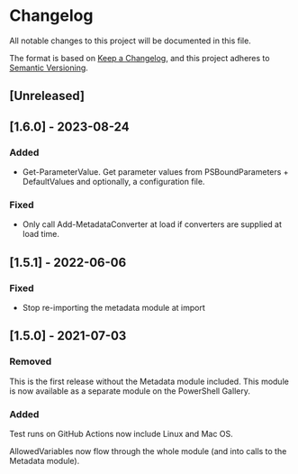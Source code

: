 # Changelog

All notable changes to this project will be documented in this file.

The format is based on [Keep a Changelog](https://keepachangelog.com/en/1.0.0/),
and this project adheres to [Semantic Versioning](https://semver.org/spec/v2.0.0.html).

## [Unreleased]

## [1.6.0] - 2023-08-24

### Added

- Get-ParameterValue. Get parameter values from PSBoundParameters + DefaultValues and optionally, a configuration file.

### Fixed

- Only call Add-MetadataConverter at load if converters are supplied at load time.

## [1.5.1] - 2022-06-06

### Fixed

- Stop re-importing the metadata module at import

## [1.5.0] - 2021-07-03

### Removed

This is the first release without the Metadata module included. This module is now available as a separate module on the PowerShell Gallery.

### Added

Test runs on GitHub Actions now include Linux and Mac OS.

AllowedVariables now flow through the whole module (and into calls to the Metadata module).